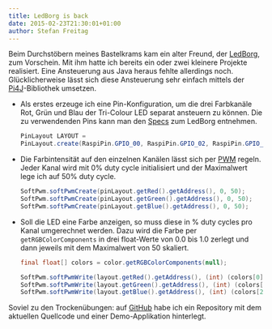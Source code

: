 ```yaml
---
title: LedBorg is back
date: 2015-02-23T21:30:01+01:00
author: Stefan Freitag
---
```


Beim Durchstöbern meines Bastelkrams kam ein alter Freund, der
[LedBorg](https://www.piborg.org/ledborg), zum Vorschein. Mit ihm hatte ich
bereits ein oder zwei kleinere Projekte realisiert. Eine Ansteuerung aus Java
heraus fehlte allerdings noch. Glücklicherweise lässt sich diese Ansteuerung
sehr einfach mittels der [Pi4J](http://pi4j.com/)-Bibliothek umsetzen.

- Als erstes erzeuge ich eine Pin-Konfiguration, um die drei Farbkanäle Rot,
  Grün und Blau der Tri-Colour LED separat ansteuern zu können. Die zu
  verwendenden Pins kann man den [Specs](https://www.piborg.org/ledborg/specs
  "Specs zum LedBorg") zum LedBorg entnehmen.
  
  ```java
  PinLayout LAYOUT =
  PinLayout.create(RaspiPin.GPIO_00, RaspiPin.GPIO_02, RaspiPin.GPIO_03);
  ```

- Die Farbintensität auf den einzelnen Kanälen lässt sich per
  [PWM](http://de.wikipedia.org/wiki/Pulsweitenmodulation "Wikipedia-Seite zur
  Pulsweitenmodulation") regeln. Jeder Kanal wird mit 0% duty cycle
  initialisiert und der Maximalwert lege ich auf 50% duty cycle.
  
  ```java
  SoftPwm.softPwmCreate(pinLayout.getRed().getAddress(), 0, 50);
  SoftPwm.softPwmCreate(pinLayout.getGreen().getAddress(), 0, 50);
  SoftPwm.softPwmCreate(pinLayout.getBlue().getAddress(), 0, 50);
  ```

- Soll die LED eine Farbe anzeigen, so muss diese in % duty cycles pro Kanal
  umgerechnet werden. Dazu wird die Farbe per `getRGBColorComponents` in drei
  float-Werte von 0.0 bis 1.0 zerlegt und dann jeweils mit dem Maximalwert von
  50 skaliert.

  ```java
  final float[] colors = color.getRGBColorComponents(null);

  SoftPwm.softPwmWrite(layout.getRed().getAddress(), (int) (colors[0] * 50f));
  SoftPwm.softPwmWrite(layout.getGreen().getAddress(), (int) (colors[1] * 50f));
  SoftPwm.softPwmWrite(layout.getBlue().getAddress(), (int) (colors[2] * 50f));
   ```

Soviel zu den Trockenübungen: auf
[GitHub](https://github.com/stefanfreitag/LedBorg/) habe ich ein Repository mit
dem aktuellen Quellcode und einer Demo-Applikation hinterlegt.
